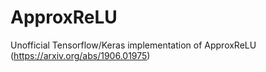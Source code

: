 # ApproxReLU
Unofficial Tensorflow/Keras implementation of ApproxReLU (https://arxiv.org/abs/1906.01975)
